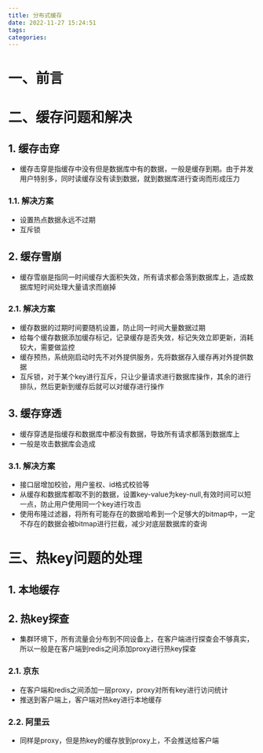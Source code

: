 ```yaml
---
title: 分布式缓存
date: 2022-11-27 15:24:51
tags:
categories:
---
```


# 一、前言

# 二、缓存问题和解决

## 1. 缓存击穿

- 缓存击穿是指缓存中没有但是数据库中有的数据，一般是缓存到期。由于并发用户特别多，同时读缓存没有读到数据，就到数据库进行查询而形成压力

### 1.1. 解决方案

- 设置热点数据永远不过期
- 互斥锁

## 2. 缓存雪崩

- 缓存雪崩是指同一时间缓存大面积失效，所有请求都会落到数据库上，造成数据库短时间处理大量请求而崩掉

### 2.1. 解决方案

- 缓存数据的过期时间要随机设置，防止同一时间大量数据过期
- 给每个缓存数据添加缓存标记，记录缓存是否失效，标记失效立即更新，消耗较大，需要做监控
- 缓存预热，系统刚启动时先不对外提供服务，先将数据存入缓存再对外提供数据
- 互斥锁，对于某个key进行互斥，只让少量请求进行数据库操作，其余的进行排队，然后更新到缓存后就可以对缓存进行操作

## 3. 缓存穿透

- 缓存穿透是指缓存和数据库中都没有数据，导致所有请求都落到数据库上
- 一般是攻击数据库会造成

### 3.1. 解决方案

- 接口层增加校验，用户鉴权、id格式校验等
- 从缓存和数据库都取不到的数据，设置key-value为key-null,有效时间可以短一点，防止用户使用同一个key进行攻击
- 使用布隆过滤器，将所有可能存在的数据哈希到一个足够大的bitmap中，一定不存在的数据会被bitmap进行拦截，减少对底层数据库的查询

# 三、热key问题的处理

## 1. 本地缓存

## 2. 热key探查

- 集群环境下，所有流量会分布到不同设备上，在客户端进行探查会不够真实，所以一般是在客户端到redis之间添加proxy进行热key探查

### 2.1. 京东

- 在客户端和redis之间添加一层proxy，proxy对所有key进行访问统计
- 推送到客户端上，客户端对热key进行本地缓存

### 2.2. 阿里云

- 同样是proxy，但是热key的缓存放到proxy上，不会推送给客户端

